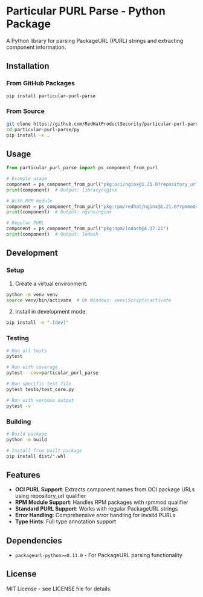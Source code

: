 # Particular PURL Parse - Python Package

A Python library for parsing PackageURL (PURL) strings and extracting component information.

## Installation

### From GitHub Packages

```bash
pip install particular-purl-parse
```

### From Source

```bash
git clone https://github.com/RedHatProductSecurity/particular-purl-parse.git
cd particular-purl-parse/py
pip install -e .
```

## Usage

```python
from particular_purl_parse import ps_component_from_purl

# Example usage
component = ps_component_from_purl("pkg:oci/nginx@1.21.0?repository_url=docker.io/library")
print(component)  # Output: library/nginx

# With RPM module
component = ps_component_from_purl("pkg:rpm/redhat/nginx@1.21.0?rpmmod=nginx")
print(component)  # Output: nginx/nginx

# Regular PURL
component = ps_component_from_purl("pkg:npm/lodash@4.17.21")
print(component)  # Output: lodash
```

## Development

### Setup

1. Create a virtual environment:
```bash
python -m venv venv
source venv/bin/activate  # On Windows: venv\Scripts\activate
```

2. Install in development mode:
```bash
pip install -e ".[dev]"
```

### Testing

```bash
# Run all tests
pytest

# Run with coverage
pytest --cov=particular_purl_parse

# Run specific test file
pytest tests/test_core.py

# Run with verbose output
pytest -v
```

### Building

```bash
# Build package
python -m build

# Install from built package
pip install dist/*.whl
```

## Features

- **OCI PURL Support**: Extracts component names from OCI package URLs using repository_url qualifier
- **RPM Module Support**: Handles RPM packages with rpmmod qualifier
- **Standard PURL Support**: Works with regular PackageURL strings
- **Error Handling**: Comprehensive error handling for invalid PURLs
- **Type Hints**: Full type annotation support

## Dependencies

- `packageurl-python>=0.11.0` - For PackageURL parsing functionality

## License

MIT License - see LICENSE file for details. 